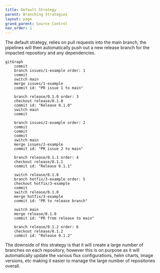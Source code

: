 ```yaml
---
title: Default Strategy
parent: Branching Strategies
layout: page
grand_parent: Source Control
nav_order: 1
---
```


The default strategy, relies on pull requests into the main branch, the pipelines will then automatically push out a new release branch for the impacted repository and any dependencies.

```mermaid
gitGraph
    commit
    branch issues/1-example order: 1
    commit
    switch main
    merge issues/1-example
    commit id: "PR issue 1 to main"

    branch release/0.1.0 order: 3
    checkout release/0.1.0
    commit id: "Release 0.1.0"
    switch main
    commit

    branch issues/2-example order: 2
    commit
    commit
    commit
    switch main
    merge issues/2-example
    commit id: "PR issue 2 to main"
    
    branch release/0.1.1 order: 4
    checkout release/0.1.1
    commit id: "Release 0.1.1"
    
    switch release/0.1.0
    branch hotfix/3-example order: 5
    checkout hotfix/3-example
    commit
    switch release/0.1.0
    merge hotfix/3-example
    commit id: "PR to release branch"

    switch main
    merge release/0.1.0
    commit id: "PR from release to main"

    branch release/0.1.2 order: 6
    checkout release/0.1.2
    commit id: "Release 0.1.2"

```

The downside of this strategy is that it will create a large number of branches on each repository, however this is on purpose as it will automatically update the various flux configurations, helm charts, image versions, etc making it easier to manage the large number of repositories overall. 